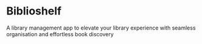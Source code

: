 # Biblioshelf
A library management app to elevate your library experience with seamless organisation and effortless book discovery
